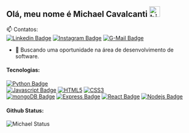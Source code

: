 ## Olá, meu nome é Michael Cavalcanti <img src="https://user-images.githubusercontent.com/1303154/88677602-1635ba80-d120-11ea-84d8-d263ba5fc3c0.gif" width="28px" alt="hi">

:mailbox: Contatos:
<br>
[![Linkedin Badge](https://img.shields.io/badge/-Linkedin-0e76a8?style=flat&labelColor=0e76a8&logo=linkedin&logoColor=white)](https://www.linkedin.com/in/michael-cavalcanti-177690218/) [![Instagram Badge](https://img.shields.io/badge/-Instagram-blue?style=flat&labelColor=blue&logo=instagram&logoColor=white)](https://instagram.com/michaelmlcavalcanti) [![G-Mail Badge](https://img.shields.io/badge/Gmail-c0392b?style=flat&labelColor=c0392b&logo=gmail&logoColor=white)](mailto:michaelmlcavalcanti@gmail.com)

- 🔭 Buscando uma oportunidade na área de desenvolvimento de software.
#### Tecnologias:
[![Python Badge](https://img.shields.io/badge/-Python-F0DB4F?style=for-the-badge&labelColor=blue&logo=Python&logoColor=F0DB4F)](#)
<br>
[![Javascript Badge](https://img.shields.io/badge/-Javascript-F0DB4F?style=for-the-badge&labelColor=black&logo=javascript&logoColor=F0DB4F)](#)
[![HTML5](https://img.shields.io/badge/-HTML_5-orange?style=for-the-badge&labelColor=white&logo=html5&logoColor=orange)](#)
[![CSS3](https://img.shields.io/badge/-CSS_3-blue?style=for-the-badge&labelColor=white&logo=css3&logoColor=blue)](#)
<br>
[![mongoDB Badge](https://img.shields.io/badge/-MongoDB-3C873A?style=for-the-badge&labelColor=black&logo=MongoDB&logoColor=greenF)](#)
[![Express Badge](https://img.shields.io/badge/-Express-grey?style=for-the-badge&labelColor=black&logo=express&logoColor=white)](#)
[![React Badge](https://img.shields.io/badge/-React-61DBFB?style=for-the-badge&labelColor=black&logo=react&logoColor=61DBFB)](#)
[![Nodejs Badge](https://img.shields.io/badge/-Node-3C873A?style=for-the-badge&labelColor=black&logo=node.js&logoColor=3C873A)](#)

#### Github Status:

![Michael Status](https://github-readme-stats.vercel.app/api?username=michaelmlcavalcanti&count_private=true&theme=tokyonight&hide=contribs,prs)

</details>
